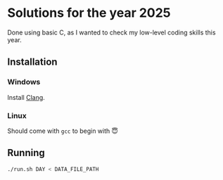 # Solutions for the year 2025

Done using basic C, as I wanted to check my low-level coding skills this year.

## Installation

### Windows

Install [Clang](https://clang.org/).

### Linux

Should come with `gcc` to begin with :innocent:

## Running

```sh
./run.sh DAY < DATA_FILE_PATH
```
